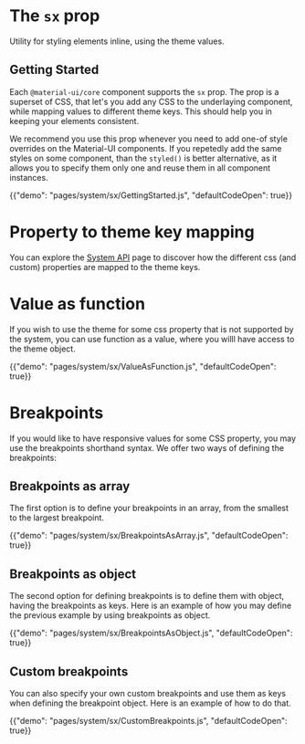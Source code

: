 # The `sx` prop

<p class="description">Utility for styling elements inline, using the theme values.</p>

## Getting Started

Each `@material-ui/core` component supports the `sx` prop. The prop is a superset of CSS, that let's you add any CSS to the underlaying component, while mapping values to different theme keys. This should help you in keeping your elements consistent.

We recommend you use this prop whenever you need to add one-of style overrides on the Material-UI components. If you repetedly add the same styles on some component, than the `styled()` is better alternative, as it allows you to specify them only one and reuse them in all component instances.

{{"demo": "pages/system/sx/GettingStarted.js", "defaultCodeOpen": true}}

# Property to theme key mapping

You can explore the [System API](system/api/) page to discover how the different css (and custom) properties are mapped to the theme keys.

# Value as function

If you wish to use the theme for some css property that is not supported by the system, you can use function as a value, where you willl have access to the theme object.

{{"demo": "pages/system/sx/ValueAsFunction.js", "defaultCodeOpen": true}}

# Breakpoints

If you would like to have responsive values for some CSS property, you may use the breakpoints shorthand syntax. We offer two ways of defining the breakpoints:

## Breakpoints as array

The first option is to define your breakpoints in an array, from the smallest to the largest breakpoint.

{{"demo": "pages/system/sx/BreakpointsAsArray.js", "defaultCodeOpen": true}}

## Breakpoints as object

The second option for defining breakpoints is to define them with object, having the breakpoints as keys. Here is an example of how you may define the previous example by using breakpoints as object.

{{"demo": "pages/system/sx/BreakpointsAsObject.js", "defaultCodeOpen": true}}

## Custom breakpoints

You can also specify your own custom breakpoints and use them as keys when defining the breakpoint object. Here is an example of how to do that.

{{"demo": "pages/system/sx/CustomBreakpoints.js", "defaultCodeOpen": true}}
